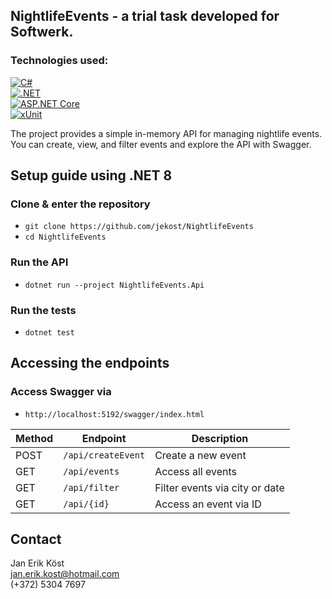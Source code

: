 ## NightlifeEvents - a trial task developed for Softwerk.

### Technologies used:
[![C#](https://img.shields.io/badge/C%23-10-blue.svg)](https://learn.microsoft.com/en-us/dotnet/csharp/) \
[![.NET](https://img.shields.io/badge/.NET-8-brightgreen.svg)](https://dotnet.microsoft.com/) \
[![ASP.NET Core](https://img.shields.io/badge/ASP.NET%20Core-Web%20API-lightblue.svg)](https://learn.microsoft.com/en-us/aspnet/core/) \
[![xUnit](https://img.shields.io/badge/xUnit-Unit%20Testing-orange.svg)](https://xunit.net/)



The project provides a simple in-memory API for managing nightlife events. You can create, view, and filter events and explore the API with Swagger.

## Setup guide using .NET 8

### Clone & enter the repository
- ```git clone https://github.com/jekost/NightlifeEvents```
- ```cd NightlifeEvents```

### Run the API
- ```dotnet run --project NightlifeEvents.Api```

### Run the tests
- ```dotnet test```

## Accessing the endpoints

### Access Swagger via
- ```http://localhost:5192/swagger/index.html```

| Method | Endpoint           | Description                    |
| ------ | ------------------ | ------------------------------ |
| POST   | `/api/createEvent` | Create a new event             |
| GET    | `/api/events`      | Access all events              |
| GET    | `/api/filter`      | Filter events via city or date |
| GET    | `/api/{id}`        | Access an event via ID         |


## Contact
Jan Erik Köst\
jan.erik.kost@hotmail.com\
(+372) 5304 7697